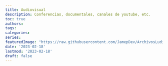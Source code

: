 ```yaml
---
title: Audiovisual
description: Conferencias, documentales, canales de youtube, etc.
toc: true
authors:
tags:
categories: 
series:
featuredImage: "https://raw.githubusercontent.com/JamepDev/ArchivosLudicos/main/images/audiovisual.jpg"
date: '2023-02-18'
lastmod: '2023-02-18'
draft: false
---
```

